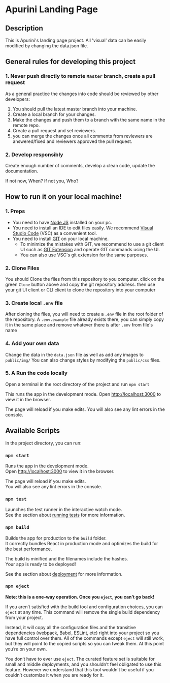 # Apurini Landing Page 

## Description
This is Apurini's landing page project.
All 'visual' data can be easily modified by changing the data.json file.

## General rules for developing this project

### 1. Never push directly to remote `Master` branch, create a pull request

As a general practice the changes into code should be reviewed by other developers:
1. You should pull the latest master branch into your machine.
2. Create a local branch for your changes.
3. Make the changes and push them to a branch with the same name in the remote repo.
4. Create a pull request and set reviewers.
5.  you can merge the changes once all comments from reviewers are answered/fixed and reviewers approved the pull request.

### 2. Develop responsibly

Create enough number of comments, develop a clean code, update the documentation.

If not now, When? If not you, Who?

## How to run it on your local machine!
### 1. Preps
* You need to have <a href="https://nodejs.org/">Node JS</a> installed on your pc. 
* You need to install an IDE to edit files easily. We recommend <a href="https://code.visualstudio.com/">Visual Studio Code</a> (VSC) as a convenient tool.
* You need to install <a href="https://git-scm.com/download/win">GIT</a> on your local machine.
    * To minimize the mistakes with GIT, we recommend to use a git client UI such as <a href="http://gitextensions.github.io/">GIT Extension</a> and operate GIT commands using the UI.
    * You can also use VSC's git extension for the same purposes.

### 2. Clone Files

You should Clone the files from this repository to you computer.
click on the green `Clone` button above and copy the git repository address. then use your git UI client or CLI client to clone the repository into your computer

### 3. Create local `.env` file
After cloning the files, you will need to create a `.env` file in the root folder of the repository. A `.env.example` file already exists there, you can simply copy it in the same place and remove whatever there is after `.env` from file's name

### 4. Add your own data 
Change the data in the ```data.json``` file as well as add any images to ```public/img/```
You can also change styles by modifying the ```public/css``` files.

### 5. A Run the code locally 
Open a terminal in the root directory of the project and run `npm start`

This runs the app in the development mode. Open [http://localhost:3000](http://localhost:3000) to view it in the browser.

The page will reload if you make edits. You will also see any lint errors in the console.

## Available Scripts

In the project directory, you can run:

### `npm start`

Runs the app in the development mode.\
Open [http://localhost:3000](http://localhost:3000) to view it in the browser.

The page will reload if you make edits.\
You will also see any lint errors in the console.

### `npm test` 

Launches the test runner in the interactive watch mode.\
See the section about [running tests](https://facebook.github.io/create-react-app/docs/running-tests) for more information.

### `npm build`

Builds the app for production to the `build` folder.\
It correctly bundles React in production mode and optimizes the build for the best performance.

The build is minified and the filenames include the hashes.\
Your app is ready to be deployed!

See the section about [deployment](https://facebook.github.io/create-react-app/docs/deployment) for more information.

### `npm eject`

**Note: this is a one-way operation. Once you `eject`, you can’t go back!**

If you aren’t satisfied with the build tool and configuration choices, you can `eject` at any time. This command will remove the single build dependency from your project.

Instead, it will copy all the configuration files and the transitive dependencies (webpack, Babel, ESLint, etc) right into your project so you have full control over them. All of the commands except `eject` will still work, but they will point to the copied scripts so you can tweak them. At this point you’re on your own.

You don’t have to ever use `eject`. The curated feature set is suitable for small and middle deployments, and you shouldn’t feel obligated to use this feature. However we understand that this tool wouldn’t be useful if you couldn’t customize it when you are ready for it.




